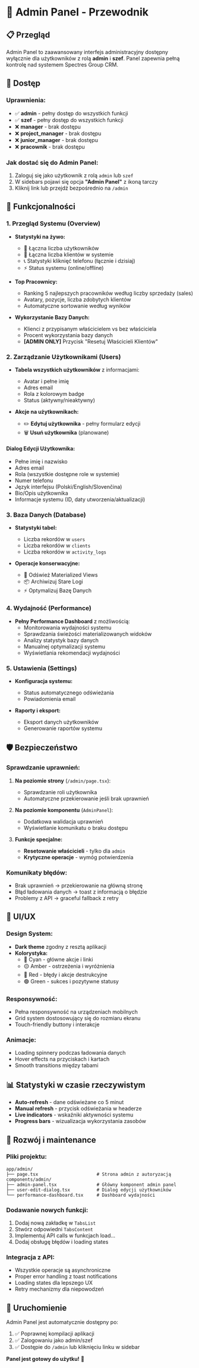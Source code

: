 # 👑 Admin Panel - Przewodnik

## 📋 **Przegląd**

Admin Panel to zaawansowany interfejs administracyjny dostępny wyłącznie dla użytkowników z rolą **admin** i **szef**. Panel zapewnia pełną kontrolę nad systemem Spectres Group CRM.

## 🔐 **Dostęp**

### **Uprawnienia:**
- ✅ **admin** - pełny dostęp do wszystkich funkcji
- ✅ **szef** - pełny dostęp do wszystkich funkcji  
- ❌ **manager** - brak dostępu
- ❌ **project_manager** - brak dostępu
- ❌ **junior_manager** - brak dostępu
- ❌ **pracownik** - brak dostępu

### **Jak dostać się do Admin Panel:**
1. Zaloguj się jako użytkownik z rolą `admin` lub `szef`
2. W sidebars pojawi się opcja **"Admin Panel"** z ikoną tarczy
3. Kliknij link lub przejdź bezpośrednio na `/admin`

## 🎯 **Funkcjonalności**

### **1. Przegląd Systemu (Overview)**
- **Statystyki na żywo:**
  - 👥 Łączna liczba użytkowników
  - 🎯 Łączna liczba klientów w systemie
  - 📞 Statystyki kliknięć telefonu (łącznie i dzisiaj)
  - ⚡ Status systemu (online/offline)

- **Top Pracownicy:**
  - Ranking 5 najlepszych pracowników według liczby sprzedaży (sales)
  - Avatary, pozycje, liczba zdobytych klientów
  - Automatyczne sortowanie według wyników

- **Wykorzystanie Bazy Danych:**
  - Klienci z przypisanym właścicielem vs bez właściciela
  - Procent wykorzystania bazy danych
  - **[ADMIN ONLY]** Przycisk "Resetuj Właścicieli Klientów"

### **2. Zarządzanie Użytkownikami (Users)**
- **Tabela wszystkich użytkowników** z informacjami:
  - Avatar i pełne imię
  - Adres email
  - Rola z kolorowym badge
  - Status (aktywny/nieaktywny)
  
- **Akcje na użytkownikach:**
  - ✏️ **Edytuj użytkownika** - pełny formularz edycji
  - 🗑️ **Usuń użytkownika** (planowane)

#### **Dialog Edycji Użytkownika:**
- Pełne imię i nazwisko
- Adres email  
- Rola (wszystkie dostępne role w systemie)
- Numer telefonu
- Język interfejsu (Polski/English/Slovenčina)
- Bio/Opis użytkownika
- Informacje systemu (ID, daty utworzenia/aktualizacji)

### **3. Baza Danych (Database)**
- **Statystyki tabel:**
  - Liczba rekordów w `users`
  - Liczba rekordów w `clients`  
  - Liczba rekordów w `activity_logs`

- **Operacje konserwacyjne:**
  - 🔄 Odśwież Materialized Views
  - 📦 Archiwizuj Stare Logi
  - ⚡ Optymalizuj Bazę Danych

### **4. Wydajność (Performance)**
- **Pełny Performance Dashboard** z możliwością:
  - Monitorowania wydajności systemu
  - Sprawdzania świeżości materializowanych widoków
  - Analizy statystyk bazy danych
  - Manualnej optymalizacji systemu
  - Wyświetlania rekomendacji wydajności

### **5. Ustawienia (Settings)**
- **Konfiguracja systemu:**
  - Status automatycznego odświeżania
  - Powiadomienia email
  
- **Raporty i eksport:**
  - Eksport danych użytkowników
  - Generowanie raportów systemu

## 🛡️ **Bezpieczeństwo**

### **Sprawdzanie uprawnień:**
1. **Na poziomie strony** (`/admin/page.tsx`):
   - Sprawdzanie roli użytkownika
   - Automatyczne przekierowanie jeśli brak uprawnień

2. **Na poziomie komponentu** (`AdminPanel`):
   - Dodatkowa walidacja uprawnień
   - Wyświetlanie komunikatu o braku dostępu

3. **Funkcje specjalne:**
   - **Resetowanie właścicieli** - tylko dla `admin`
   - **Krytyczne operacje** - wymóg potwierdzenia

### **Komunikaty błędów:**
- Brak uprawnień → przekierowanie na główną stronę
- Błąd ładowania danych → toast z informacją o błędzie
- Problemy z API → graceful fallback z retry

## 🎨 **UI/UX**

### **Design System:**
- **Dark theme** zgodny z resztą aplikacji
- **Kolorystyka:**
  - 🔵 Cyan - główne akcje i linki
  - 🟡 Amber - ostrzeżenia i wyróżnienia
  - 🔴 Red - błędy i akcje destrukcyjne
  - 🟢 Green - sukces i pozytywne statusy

### **Responsywność:**
- Pełna responsywność na urządzeniach mobilnych
- Grid system dostosowujący się do rozmiaru ekranu
- Touch-friendly buttony i interakcje

### **Animacje:**
- Loading spinnery podczas ładowania danych
- Hover effects na przyciskach i kartach
- Smooth transitions między tabami

## 📊 **Statystyki w czasie rzeczywistym**

- **Auto-refresh** - dane odświeżane co 5 minut
- **Manual refresh** - przycisk odświeżania w headerze
- **Live indicators** - wskaźniki aktywności systemu
- **Progress bars** - wizualizacja wykorzystania zasobów

## 🔧 **Rozwój i maintenance**

### **Pliki projektu:**
```
app/admin/
├── page.tsx                      # Strona admin z autoryzacją
components/admin/
├── admin-panel.tsx               # Główny komponent admin panel
├── user-edit-dialog.tsx          # Dialog edycji użytkowników
└── performance-dashboard.tsx     # Dashboard wydajności
```

### **Dodawanie nowych funkcji:**
1. Dodaj nową zakładkę w `TabsList`
2. Stwórz odpowiedni `TabsContent`
3. Implementuj API calls w funkcjach load...
4. Dodaj obsługę błędów i loading states

### **Integracja z API:**
- Wszystkie operacje są asynchroniczne
- Proper error handling z toast notifications
- Loading states dla lepszego UX
- Retry mechanizmy dla niepowodzeń

## 🚀 **Uruchomienie**

Admin Panel jest automatycznie dostępny po:
1. ✅ Poprawnej kompilacji aplikacji
2. ✅ Zalogowaniu jako admin/szef
3. ✅ Dostępie do `/admin` lub kliknięciu linku w sidebar

**Panel jest gotowy do użytku!** 👑 